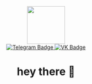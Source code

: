 <div id="header" align="center">
  <img src="https://media.giphy.com/media/M9gbBd9nbDrOTu1Mqx/giphy.gif" width="100"/>
<div id="badges">
  <a href="your-linkedin-URL">
  <img src="https://img.shields.io/badge/Telegram-blue?style=for-the-badge&logo=Telegram&logoColor=white" alt="Telegram Badge"/>
  </a>
  <a href="https://vk.com/id51237377">
  <img src="https://img.shields.io/badge/VK-red?style=for-the-badge&logo=VK&logoColor=white" alt="VK Badge"/>
  </a>
</div>
  <div id="badges">
  <img src="https://komarev.com/ghpvc/?username=your-github-Damened&style=flat-square&color=blue" alt=""/>
  </div>
  <h1>
  hey there 👋
  </h1>
</div>


<!--
**Damened/Damened** is a ✨ _special_ ✨ repository because its `README.md` (this file) appears on your GitHub profile.

Here are some ideas to get you started:

- 🔭 I’m currently working on ...
- 🌱 I’m currently learning ...
- 👯 I’m looking to collaborate on ...
- 🤔 I’m looking for help with ...
- 💬 Ask me about ...
- 📫 How to reach me: ...
- 😄 Pronouns: ...
- ⚡ Fun fact: ...
-->
